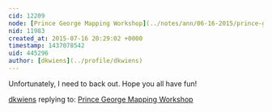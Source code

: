```yaml
---
cid: 12209
node: [Prince George Mapping Workshop](../notes/ann/06-16-2015/prince-george-mapping-workshop)
nid: 11983
created_at: 2015-07-16 20:29:02 +0000
timestamp: 1437078542
uid: 445296
author: [dkwiens](../profile/dkwiens)
---
```


Unfortunately, I need to back out. Hope you all have fun!

[dkwiens](../profile/dkwiens) replying to: [Prince George Mapping Workshop](../notes/ann/06-16-2015/prince-george-mapping-workshop)

